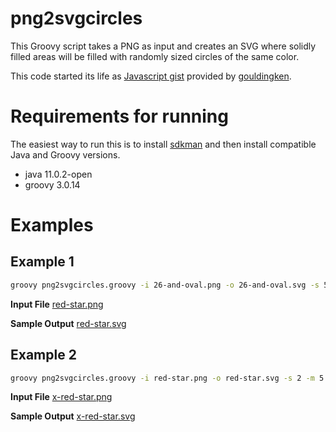 # png2svgcircles

This Groovy script takes a PNG as input and creates an SVG where
solidly filled areas will be filled with randomly sized
circles of the same color.

This code started its life as [Javascript gist](https://gist.github.com/gouldingken/8d0b7a05b0b0156da3b8) provided by
[gouldingken](https://gist.github.com/gouldingken/8d0b7a05b0b0156da3b8). 

# Requirements for running

The easiest way to run this is to install [sdkman](https://sdkman.io/)
and then install compatible Java and Groovy versions.
* java 11.0.2-open
* groovy 3.0.14

# Examples

## Example 1

```bash
groovy png2svgcircles.groovy -i 26-and-oval.png -o 26-and-oval.svg -s 5 -m 5 -x 30 -c -1
```

**Input File**
[red-star.png](...)

**Sample Output**
[red-star.svg](...)

## Example 2

```bash
groovy png2svgcircles.groovy -i red-star.png -o red-star.svg -s 2 -m 5 -x 30 -c 0
```

**Input File**
[x-red-star.png](...)

**Sample Output**
[x-red-star.svg](...)
